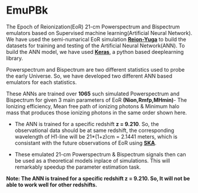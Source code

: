# EmuPBk
 The Epoch of Reionization(EoR) 21-cm Powerspectrum and Bispectrum emulators based on Supervised machine learning(Artificial Neural Network). We have used the semi-numarical 
EoR simulation **[Reion-Yuga](https://github.com/rajeshmondal18/ReionYuga)** to build the datasets for training and testing of the Artificial Neural Network(ANN). To build the ANN model, we have used 
**[Keras](https://keras.io/)**, a python based deeplearning library.

Powerspectrum and Bispectrum are two different statistics used to probe the early Universe. So, we have developed two different
ANN based emulators for each statistics.

These ANNs are trained over **1065** such simulated Powerspectrum and Bispectrum for given 3 main parameters of EoR
**(Nion,Rmfp,MHmin)**- The Ionizing efficiency, Mean free path of ionizing photons & Minimum halo mass 
that produces those ionizing photons in the same order shown here.

* The ANN is trained for a specific redshift **z = 9.210**. So, the observational data should be at same redshift, the
 corresponding wavelength of H1-line will be 21*(1+z)cm = 2.1441 meters, which is consistant with the future 
 observations of EoR using **[SKA](https://www.skatelescope.org/)**. 
 
* These emulated 21-cm Powerspectrum & Bispectrum signals then can be used as a theoretical models inplace of simulations.
 This will remarkably speedup the parameter estimation task.


**Note: The ANN is trained for a specific redshift z = 9.210. So, It will not be able to work well for other redshifts.**


 

 

 
